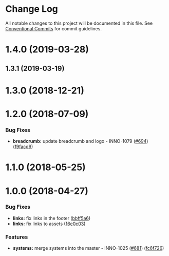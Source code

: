 # Change Log

All notable changes to this project will be documented in this file.
See [Conventional Commits](https://conventionalcommits.org) for commit guidelines.

<a name="1.4.0"></a>
# 1.4.0 (2019-03-28)



<a name="1.3.1"></a>
## 1.3.1 (2019-03-19)



<a name="1.3.0"></a>
# 1.3.0 (2018-12-21)



<a name="1.2.0"></a>
# 1.2.0 (2018-07-09)


### Bug Fixes

* **breadcrumb:** update breadcrumb and logo - INNO-1079 ([#694](https://github.com/ec-europa/europa-component-library/issues/694)) ([f9facd9](https://github.com/ec-europa/europa-component-library/commit/f9facd9))



<a name="1.1.0"></a>
# 1.1.0 (2018-05-25)



<a name="1.0.0"></a>
# 1.0.0 (2018-04-27)


### Bug Fixes

* **links:** fix links in the footer ([bbff5a6](https://github.com/ec-europa/europa-component-library/commit/bbff5a6))
* **links:** fix links to assets ([16e0c03](https://github.com/ec-europa/europa-component-library/commit/16e0c03))


### Features

* **systems:** merge systems into the master - INNO-1025 ([#681](https://github.com/ec-europa/europa-component-library/issues/681)) ([fc6f726](https://github.com/ec-europa/europa-component-library/commit/fc6f726))
